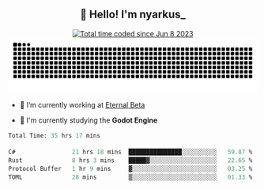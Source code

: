 <h2 align="center">👋 Hello! I'm nyarkus_</h2>
<p align="center">
  <a href="https://wakatime.com/@8f9aa332-6725-4e00-a5d9-b2317a4b74a6">
    <img src="https://wakatime.com/badge/user/8f9aa332-6725-4e00-a5d9-b2317a4b74a6.svg" alt="Total time coded since Jun 8 2023" />
  </a>
  <br>
  <img src = "https://github.com/nyarkus/nyarkus/blob/output/github-snake-dark.svg">
</p>

- 🔭 I’m currently working at [Eternal Beta](https://github.com/Kacianoki/Eternal-Beta)
<!--- 💬 Ask me about **nothing :<**-->
- 🌱 I'm currently studying the **Godot Engine**

<!--START_SECTION:waka-->

```fs
Total Time: 35 hrs 17 mins

C#                21 hrs 18 mins  ███████████████░░░░░░░░░░   59.87 %
Rust              8 hrs 3 mins    █████▓░░░░░░░░░░░░░░░░░░░   22.65 %
Protocol Buffer   1 hr 9 mins     ▓░░░░░░░░░░░░░░░░░░░░░░░░   03.25 %
TOML              28 mins         ▒░░░░░░░░░░░░░░░░░░░░░░░░   01.33 %
```

<!--END_SECTION:waka-->
